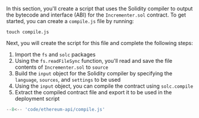 In this section, you'll create a script that uses the Solidity compiler to output the bytecode and interface (ABI) for the `Incrementer.sol` contract. To get started, you can create a `compile.js` file by running:

```
touch compile.js
```

Next, you will create the script for this file and complete the following steps:

1. Import the `fs` and `solc` packages
2. Using the `fs.readFileSync` function, you'll read and save the file contents of `Incrementer.sol` to `source`
3. Build the `input` object for the Solidity compiler by specifying the `language`, `sources`, and `settings` to be used
4. Using the `input` object, you can compile the contract using `solc.compile`
5. Extract the compiled contract file and export it to be used in the deployment script

```js
--8<-- 'code/ethereum-api/compile.js'
```